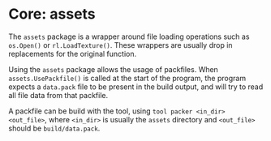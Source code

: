 # Core: assets

The `assets` package is a wrapper around file loading operations such as
`os.Open()` or `rl.LoadTexture()`. These wrappers are usually drop in
replacements for the original function.

Using the `assets` package allows the usage of packfiles. When
`assets.UsePackfile()` is called at the start of the program, the program
expects a `data.pack` file to be present in the build output, and will try to
read all file data from that packfile.

A packfile can be build with the tool, using `tool packer <in_dir> <out_file>`,
where `<in_dir>` is usually the `assets` directory and `<out_file>` should be
`build/data.pack`.
